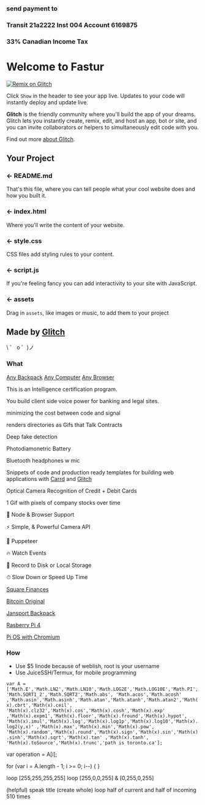 ### send payment to 
### **Transit 21a2222 Inst 004 Account 6169875**
### 33% Canadian Income Tax

# Welcome to Fastur
[![Remix on Glitch](https://cdn.glitch.com/2703baf2-b643-4da7-ab91-7ee2a2d00b5b%2Fremix-button.svg)](https://glitch.com/edit/#!/import/github/fasturdotcom/t)

Click `Show` in the header to see your app live. Updates to your code will instantly deploy and update live.

**Glitch** is the friendly community where you'll build the app of your dreams. Glitch lets you instantly create, remix, edit, and host an app, bot or site, and you can invite collaborators or helpers to simultaneously edit code with you.

Find out more [about Glitch](https://glitch.com/about).

## Your Project

### ← README.md

That's this file, where you can tell people what your cool website does and how you built it.

### ← index.html

Where you'll write the content of your website.

### ← style.css

CSS files add styling rules to your content.

### ← script.js

If you're feeling fancy you can add interactivity to your site with JavaScript.

### ← assets

Drag in `assets`, like images or music, to add them to your project

## Made by [Glitch](https://glitch.com/)

\ ゜ o ゜)ノ

### What

[Any Backpack](https://www.amazon.ca/slp/jansport-backpack/ma5jsxxc9dkm6yg) 
[Any Computer](https://www.amazon.ca/s?k=raspberry-pi)
[Any Browser](https://downloads.raspberrypi.org/NOOBS_latest)

This is an Intelligence certification program.

You build client side voice power for banking and legal sites.

minimizing the cost between code and signal

renders directories as Gifs that Talk Contracts

Deep fake detection 

Photodiamonetric Battery

Bluetooth headphones w mic

Snippets of code and production ready templates for building web applications 
with [Carrd](https://www.carrd.co) and [Glitch](https://www.glitch.com)

Optical Camera Recognition of Credit + Debit Cards

1 Gif with pixels of company stocks over time

🚀 Node & Browser Support

⚡️️ Simple, & Powerful Camera API

💎 Puppeteer

🔥 Watch Events

📼 Record to Disk or Local Storage

⏱ Slow Down or Speed Up Time

[Square Finances](https://s21.q4cdn.com/114365585/files/doc_financials/2019/q4/Square-2019-10-K.pdf)

[Bitcoin Original](https://github.com/bitcoin/bitcoin/blob/v0.12.0rc2/autogen.sh)

[Jansport Backpack](https://www.amazon.ca/slp/jansport-backpack/ma5jsxxc9dkm6yg)

[Rasberry Pi 4](https://www.amazon.ca/s?k=raspberry-pi)

[Pi OS with Chromium](https://downloads.raspberrypi.org/NOOBS_latest)


### How

- Use $5 linode because of weblish, root is your username
- Use JuiceSSH/Termux, for mobile programming


`var A = ['Math.E','Math.LN2','Math.LN10','Math.LOG2E','Math.LOG10E','Math.PI','Math.SQRT1_2','Math.SQRT2','Math.abs', 'Math.acos','Math.acosh' ,'Math.asin','Math.asinh','Math.atan','Math.atanh','Math.atan2','Math(x).cbrt','Math(x).ceil', 'Math(x).clz32','Math(x).cos','Math(x).cosh','Math(x).exp' ,'Math(x).expm1','Math(x).floor','Math(x).fround','Math(x).hypot', 'Math(x).imul','Math(x).log','Math(x).log1p','Math(x).log10','Math(x).log2(y,x)' ,'Math(x).max','Math(x).min','Math(x).pow', 'Math(x).random','Math(x).round','Math(x).sign','Math(x).sin','Math(x).sinh','Math(x).sqrt','Math(x).tan' ,'Math(x).tanh', 'Math(x).toSource','Math(x).trunc','path is toronto.ca'];`

var operation = A[i];

for (var i = A.length - 1; i >= 0; i--) { }

loop [255,255,255,255]
loop [255,0,0,255] & [0,255,0,255]

(helpful) speak title
(create whole) loop half of current and half of incoming 510 times
